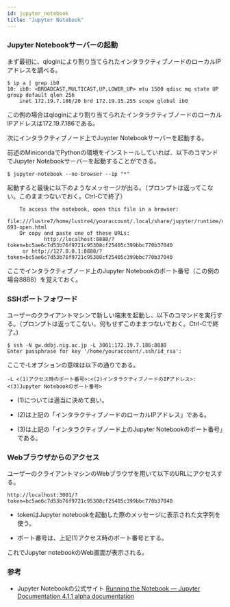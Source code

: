 ```yaml
---
id: jupyter_notebook
title: "Jupyter Notebook"
---
```


### Jupyter Notebookサーバーの起動

まず最初に、qloginにより割り当てられたインタラクティブノードのローカルIPアドレスを調べる。

```
$ ip a | grep ib0
10: ib0: <BROADCAST,MULTICAST,UP,LOWER_UP> mtu 1500 qdisc mq state UP group default qlen 256
    inet 172.19.7.186/20 brd 172.19.15.255 scope global ib0

```
この例の場合はqloginにより割り当てられたインタラクティブノードのローカルIPアドレスは172.19.7.186である。


次にインタラクティブノード上でJuypter Notebookサーバーを起動する。

前述のMinicondaでPythonの環境をインストールしていれば、以下のコマンドでJupyter Notebookサーバーを起動することができる。

` $ jupyter-notebook --no-browser --ip "*" `

起動すると最後に以下のようなメッセージが出る。（プロンプトは返ってこない。このままつないでおく。Ctrl-Cで終了）

```
    To access the notebook, open this file in a browser:
	        file:///lustre7/home/lustre4/youraccount/.local/share/jupyter/runtime/nbserver-693-open.html
    Or copy and paste one of these URLs:
	        http://localhost:8888/?token=bc5ae6c7d53b76f9721c95308cf25405c399bbc770b37040
     or http://127.0.0.1:8888/?token=bc5ae6c7d53b76f9721c95308cf25405c399bbc770b37040
```

ここでインタラクティブノード上のJupyter Notebookのポート番号（この例の場合8888）を覚えておく。

### SSHポートフォワード

ユーザーのクライアントマシンで新しい端末を起動し、以下のコマンドを実行する。（プロンプトは返ってこない。何もせずこのままつないでおく。Ctrl-Cで終了。)

```
$ ssh -N gw.ddbj.nig.ac.jp -L 3001:172.19.7.186:8888
Enter passphrase for key '/home/youraccount/.ssh/id_rsa': 
```

ここで-Lオプションの意味は以下の通りである。

` -L <(1)アクセス時のポート番号>:<(2)インタラクティブノードのIPアドレス>:<(3)Jupyter Notebookのポート番号> `

- (1)については適当に決めて良い。

- (2)は上記の「インタラクティブノードのローカルIPアドレス」である。

- (3)は上記の「インタラクティブノード上のJupyter Notebookのポート番号」である。


### Webブラウザからのアクセス

ユーザーのクライアントマシンのWebブラウザを用いて以下のURLにアクセスする。

` http://localhost:3001/?token=bc5ae6c7d53b76f9721c95308cf25405c399bbc770b37040 `

- tokenはJupyter notebookを起動した際のメッセージに表示された文字列を使う。

- ポート番号は、上記(1)アクセス時のポート番号とする。

 
 
これでJupyter notebookのWeb画面が表示される。
 
  
  
### 参考
- Jupyter Notebookの公式サイト [Running the Notebook — Jupyter Documentation 4.1.1 alpha documentation](https://jupyter.readthedocs.io/en/latest/running.html)

